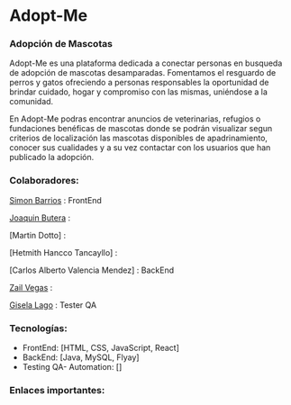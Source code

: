 # Adopt-Me
### Adopción de Mascotas
Adopt-Me es una plataforma dedicada a conectar personas en busqueda de adopción de mascotas desamparadas. Fomentamos el resguardo de perros y gatos ofreciendo a personas responsables la oportunidad de brindar cuidado, hogar y compromiso con las mismas, uniéndose a la comunidad.

En Adopt-Me podras encontrar anuncios de veterinarias, refugios o fundaciones benéficas de mascotas donde se podrán visualizar segun criterios de localización las mascotas disponibles de apadrinamiento, conocer sus cualidades y a su vez contactar con los usuarios que han publicado la adopción. 

### **Colaboradores:** ###

[Simon Barrios](https://www.linkedin.com/in/simon-barrios) : FrontEnd

[Joaquin Butera](https://www.linkedin.com/in/joaquin-butera-b8323020a) :

[Martin Dotto] :

[Hetmith Hancco Tancayllo] :

[Carlos Alberto Valencia Mendez] : BackEnd

[Zail Vegas](https://www.linkedin.com/in/zail-vegas-padron) : 

[Gisela Lago](https://linkedin.com/in/giselalago) : Tester QA

### **Tecnologías:** ###
+ FrontEnd: [HTML, CSS, JavaScript, React]
+ BackEnd: [Java, MySQL, Flyay]
+ Testing QA- Automation: []
  

### **Enlaces importantes:** ###
